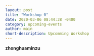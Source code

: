 ```yaml
---
layout: post
title: "Workshop 0"
date: 2020-03-06 08:44:38 -0400
category: upcoming-events
author: main
short-description: Upcomming Workshop
---
```


**zhonghuaminzu**
